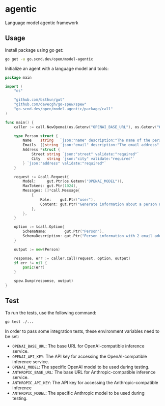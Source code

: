# agentic

Language model agentic framework

## Usage

Install package using go get:

```bash
go get -u go.scnd.dev/open/model-agentic
```

Initialize an agent with a language model and tools:

```go
package main

import (
	"os"

	"github.com/bsthun/gut"
	"github.com/davecgh/go-spew/spew"
	"go.scnd.dev/open/model-agentic/package/call"
)

func main() {
	caller := call.NewOpenai(os.Getenv("OPENAI_BASE_URL"), os.Getenv("OPENAI_API_KEY"))

	type Person struct {
		Name    string   `json:"name" description:"The name of the person" validate:"required"`
		Emails  []string `json:"email" description:"The email address" validate:"required,email"`
		Address *struct {
			Street string `json:"street" validate:"required"`
			City   string `json:"city" validate:"required"`
		} `json:"address" validate:"required"`
	}

	request := &call.Request{
		Model:     gut.Ptr(os.Getenv("OPENAI_MODEL")),
		MaxTokens: gut.Ptr(1024),
		Messages: []*call.Message{
			{
				Role:    gut.Ptr("user"),
				Content: gut.Ptr("Generate information about a person named John who is 30 years old, lives in Thai."),
			},
		},
	}

	option := &call.Option{
		SchemaName:        gut.Ptr("Person"),
		SchemaDescription: gut.Ptr("Person information with 2 email addresses"),
	}

	output := new(Person)

	response, err := caller.Call(request, option, output)
	if err != nil {
		panic(err)
	}

	spew.Dump(response, output)
}

```

## Test

To run the tests, use the following command:

```bash
go test ./...
```

In order to pass some integration tests, these environment variables need to be set:

- `OPENAI_BASE_URL`: The base URL for OpenAI-compatible inference service.
- `OPENAI_API_KEY`: The API key for accessing the OpenAI-compatible inference service.
- `OPENAI_MODEL`: The specific OpenAI model to be used during testing.
- `ANTHROPIC_BASE_URL`: The base URL for Anthropic-compatible inference service.
- `ANTHROPIC_API_KEY`: The API key for accessing the Anthropic-compatible inference
- `ANTHROPIC_MODEL`: The specific Anthropic model to be used during testing.